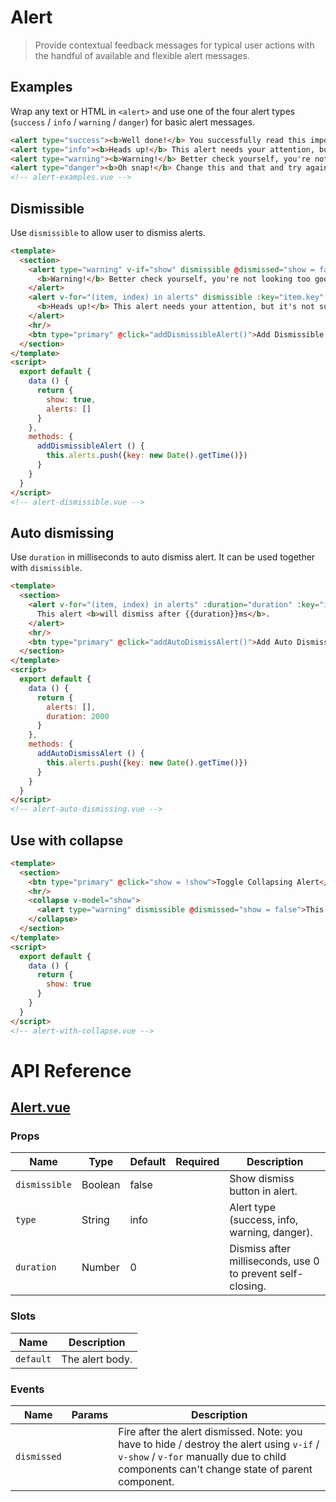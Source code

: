 # Alert

> Provide contextual feedback messages for typical user actions with the handful of available and flexible alert messages.

## Examples

Wrap any text or HTML in `<alert>` and use one of the four alert types (`success` / `info` / `warning` / `danger`) for basic alert messages.

```html
<alert type="success"><b>Well done!</b> You successfully read this important alert message.</alert>
<alert type="info"><b>Heads up!</b> This alert needs your attention, but it's not super important.</alert>
<alert type="warning"><b>Warning!</b> Better check yourself, you're not looking too good.</alert>
<alert type="danger"><b>Oh snap!</b> Change this and that and try again.</alert>
<!-- alert-examples.vue -->
```

## Dismissible

Use `dismissible` to allow user to dismiss alerts.

```html
<template>
  <section>
    <alert type="warning" v-if="show" dismissible @dismissed="show = false">
      <b>Warning!</b> Better check yourself, you're not looking too good.
    </alert>
    <alert v-for="(item, index) in alerts" dismissible :key="item.key" @dismissed="alerts.splice(index, 1)">
      <b>Heads up!</b> This alert needs your attention, but it's not super important.
    </alert>
    <hr/>
    <btn type="primary" @click="addDismissibleAlert()">Add Dismissible Alert</btn>
  </section>
</template>
<script>
  export default {
    data () {
      return {
        show: true,
        alerts: []
      }
    },
    methods: {
      addDismissibleAlert () {
        this.alerts.push({key: new Date().getTime()})
      }
    }
  }
</script>
<!-- alert-dismissible.vue -->
```

## Auto dismissing

Use `duration` in milliseconds to auto dismiss alert. It can be used together with `dismissible`.

```html
<template>
  <section>
    <alert v-for="(item, index) in alerts" :duration="duration" :key="item.key" @dismissed="alerts.splice(index, 1)">
      This alert <b>will dismiss after {{duration}}ms</b>.
    </alert>
    <hr/>
    <btn type="primary" @click="addAutoDismissAlert()">Add Auto Dismiss Alert</btn>
  </section>
</template>
<script>
  export default {
    data () {
      return {
        alerts: [],
        duration: 2000
      }
    },
    methods: {
      addAutoDismissAlert () {
        this.alerts.push({key: new Date().getTime()})
      }
    }
  }
</script>
<!-- alert-auto-dismissing.vue -->
```

## Use with collapse

```html
<template>
  <section>
    <btn type="primary" @click="show = !show">Toggle Collapsing Alert</btn>
    <hr/>
    <collapse v-model="show">
      <alert type="warning" dismissible @dismissed="show = false">This alert <b>will collapse on open / close</b>.</alert>
    </collapse>
  </section>
</template>
<script>
  export default {
    data () {
      return {
        show: true
      }
    }
  }
</script>
<!-- alert-with-collapse.vue -->
```

# API Reference

## [Alert.vue](https://github.com/wxsms/uiv/blob/release/src/components/alert/Alert.vue)

### Props

Name             | Type       | Default  | Required | Description
---------------- | ---------- | -------- | -------- | -----------------------
`dismissible`    | Boolean    | false    |          | Show dismiss button in alert.
`type`           | String     | info     |          | Alert type (success, info, warning, danger).
`duration`       | Number     | 0        |          | Dismiss after milliseconds, use 0 to prevent self-closing.

### Slots

Name      | Description
--------- | -----------------------
`default` | The alert body.

### Events

Name        | Params | Description
----------- | ------ | ---------------
`dismissed` |        | Fire after the alert dismissed. Note: you have to hide / destroy the alert using `v-if` / `v-show` / `v-for` manually due to child components can't change state of parent component.
